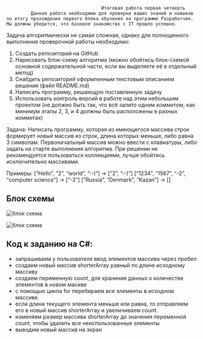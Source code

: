                                        Итоговая работа первая четверть
             Данная работа необходима для проверки ваших знаний и навыков по итогу прохождения первого блока обучения на программе Разработчик. Мы должны убедится, что базовое знакомство с IT прошло успешно.

Задача алгоритмически не самая сложная, однако для полноценного выполнения проверочной работы необходимо:

1. Создать репозиторий на GitHub
2. Нарисовать блок-схему алгоритма (можно обойтись блок-схемой основной содержательной части, если вы выделяете её в отдельный метод)
3. Снабдить репозиторий оформленным текстовым описанием решения (файл README.md)
4. Написать программу, решающую поставленную задачу
5. Использовать контроль версий в работе над этим небольшим проектом (не должно быть так, что всё залито одним коммитом, как минимум этапы 2, 3, и 4 должны быть расположены в разных коммитах)

Задача: Написать программу, которая из имеющегося массива строк формирует новый массив из строк, длина которых меньше, либо равна 3 символам. Первоначальный массив можно ввести с клавиатуры, либо задать на старте выполнения алгоритма. При решении не рекомендуется пользоваться коллекциями, лучше обойтись исключительно массивами.

Примеры:
[“Hello”, “2”, “world”, “:-)”] → [“2”, “:-)”]
[“1234”, “1567”, “-2”, “computer science”] → [“-2”]
[“Russia”, “Denmark”, “Kazan”] → []                          


## Блок схемы
![ блок схема ](блоксхема.png)

![ блок схема ](блок-схема.jpg) 

## Код к заданию на C#:
* запрашиваем у пользователя ввод элементов массива через пробел
* создаем новый массив shorterArray равный по длине исходному массиву
* создаем переменную count, для храниния данных о количестве элементов в новом масиве
* с помощью цикла for перебираем все элементы в исходном массиве.
* если длина текущего элемента меньше или равна, то отправляем его в новый массив shorterArray и увеличиваем count.
* изменяем размер массива shorterArray до значения переменной count, чтобы удалить все неиспользованные элементы
* выводим новый массив на экран
